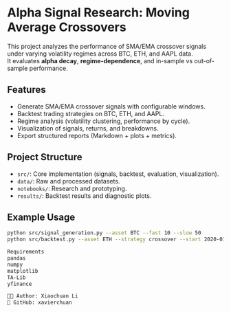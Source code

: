 # Alpha Signal Research: Moving Average Crossovers

This project analyzes the performance of SMA/EMA crossover signals under varying volatility regimes across BTC, ETH, and AAPL data.  
It evaluates **alpha decay**, **regime-dependence**, and in-sample vs out-of-sample performance.  

## Features
- Generate SMA/EMA crossover signals with configurable windows.
- Backtest trading strategies on BTC, ETH, and AAPL.
- Regime analysis (volatility clustering, performance by cycle).
- Visualization of signals, returns, and breakdowns.
- Export structured reports (Markdown + plots + metrics).

## Project Structure
- `src/`: Core implementation (signals, backtest, evaluation, visualization).
- `data/`: Raw and processed datasets.
- `notebooks/`: Research and prototyping.
- `results/`: Backtest results and diagnostic plots.

## Example Usage
```bash
python src/signal_generation.py --asset BTC --fast 10 --slow 50
python src/backtest.py --asset ETH --strategy crossover --start 2020-01-01 --end 2024-01-01

Requirements
pandas
numpy
matplotlib
TA-Lib
yfinance

👨‍💻 Author: Xiaochuan Li
📂 GitHub: xavierchuan
